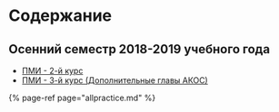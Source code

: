 # Содержание

## Осенний семестр 2018-2019 учебного года

* [ПМИ - 2-й курс](ami_79x_fall_2018.md)
* [ПМИ - 3-й курс \(Дополнительные главы АКОС\)](untitled.md)

{% page-ref page="allpractice.md" %}



